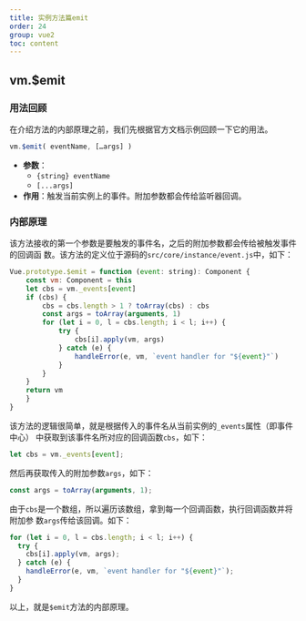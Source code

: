 ```yaml
---
title: 实例方法篇emit
order: 24
group: vue2
toc: content
---
```


## vm.$emit

### 用法回顾

在介绍方法的内部原理之前，我们先根据官方文档示例回顾一下它的用法。

```javascript
vm.$emit( eventName, […args] )
```

- **参数**：
  - `{string} eventName`
  - `[...args]`
- **作用**：触发当前实例上的事件。附加参数都会传给监听器回调。

### 内部原理

该方法接收的第一个参数是要触发的事件名，之后的附加参数都会传给被触发事件的回调函
数。该方法的定义位于源码的`src/core/instance/event.js`中，如下：

```javascript
Vue.prototype.$emit = function (event: string): Component {
    const vm: Component = this
    let cbs = vm._events[event]
    if (cbs) {
		cbs = cbs.length > 1 ? toArray(cbs) : cbs
		const args = toArray(arguments, 1)
		for (let i = 0, l = cbs.length; i < l; i++) {
			try {
				cbs[i].apply(vm, args)
			} catch (e) {
				handleError(e, vm, `event handler for "${event}"`)
			}
		}
    }
    return vm
  	}
}
```

该方法的逻辑很简单，就是根据传入的事件名从当前实例的`_events`属性（即事件中心）
中获取到该事件名所对应的回调函数`cbs`，如下：

```javascript
let cbs = vm._events[event];
```

然后再获取传入的附加参数`args`，如下：

```javascript
const args = toArray(arguments, 1);
```

由于`cbs`是一个数组，所以遍历该数组，拿到每一个回调函数，执行回调函数并将附加参
数`args`传给该回调。如下：

```javascript
for (let i = 0, l = cbs.length; i < l; i++) {
  try {
    cbs[i].apply(vm, args);
  } catch (e) {
    handleError(e, vm, `event handler for "${event}"`);
  }
}
```

以上，就是`$emit`方法的内部原理。
